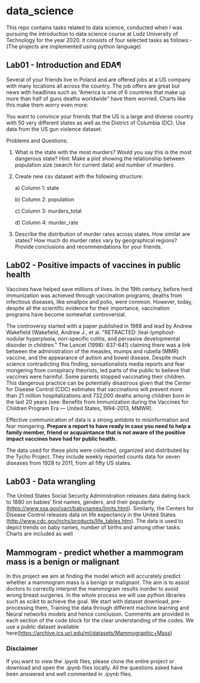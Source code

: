 # data_science
This repo contains tasks related to data science, conducted when I was pursuing the introduction to data science course at Lodz University of Technology for the year 2020. It consists of four selected tasks as follows:- (The projects are implemented using python language)

## Lab01 - Introduction and EDA¶
Several of your friends live in Poland and are offered jobs at a US company with many locations all across the country. The job offers are great but news with headlines such as “America is one of 6 countries that make up more than half of guns deaths worldwide” have them worried. Charts like this make them worry even more:

You want to convince your friends that the US is a large and diverse country with 50 very different states as well as the District of Columbia (DC). Use data from the US gun violence dataset.

Problems and Questions:

1) What is the state with the most murders? Would you say this is the most dangerous state? Hint: Make a plot showing the relationship between population size (search for current data) and number of murders.

2) Create new csv dataset with the following structure:

    a) Column 1: state

    b) Column 2: population

    c) Column 3: murders_total

    d) Column 4: murder_rate

3) Describe the distribution of murder rates across states. How similar are states? How much do murder rates vary by geographical regions? Provide conclusions and recommendations for your friends.

## Lab02 - Positive impacts of vaccines in public health
Vaccines have helped save millions of lives. In the 19th century, before herd immunization was achieved through vaccination programs, deaths from infectious diseases, like smallpox and polio, were common. However, today, despite all the scientific evidence for their importance, vaccination programs have become somewhat controversial.

The controversy started with a paper published in 1988 and lead by Andrew Wakefield (Wakefield, Andrew J., et al. "RETRACTED: Ileal-lymphoid-nodular hyperplasia, non-specific colitis, and pervasive developmental disorder in children." The Lancet (1998): 637-641) claiming there was a link between the administration of the measles, mumps and rubella (MMR) vaccine, and the appearance of autism and bowel disease. Despite much science contradicting this finding, sensationalists media reports and fear mongering from conspiracy theorists, led parts of the public to believe that vaccines were harmful. Some parents stopped vaccinating their children. This dangerous practice can be potentially disastrous given that the Center for Disease Control (CDC) estimates that vaccinations will prevent more than 21 million hospitalizations and 732,000 deaths among children born in the last 20 years (see: Benefits from Immunization during the Vaccines for Children Program Era — United States, 1994-2013, MMWR).

Effective communication of data is a strong antidote to misinformation and fear mongering. **Prepare a report to have ready in case you need to help a family member, friend or acquaintance that is not aware of the positive impact vaccines have had for public health.**

The data used for these plots were collected, organized and distributed by the Tycho Project. They include weekly reported counts data for seven diseases from 1928 to 2011, from all fifty US states.

## Lab03 - Data wrangling
The United States Social Security Administration releases data dating back to 1880 on babies’ first names, genders, and their popularity (https://www.ssa.gov/oact/babynames/limits.html). Similarly, the Centers for Disease Control releases data on life expectancy in the United States (http://www.cdc.gov/nchs/products/life_tables.htm). The data is used to depict trends on baby names, number of births and among other tasks. Charts are included as well

## Mammogram - predict whether a mammogram mass is a benign or malignant
In this project we aim at finding the model which will accurately predict whether a mammogram mass is a benign or malignant. The aim is to assist doctors to correctly interpret the mammogram results inorder to avoid wrong breast surgeries. In the whole process we will use python libraries such as scikit to achieve the goal. We start with dataset download, pre-processing them, Training the data through different machine learning and Neural networks models and hence conclusion. Comments are provided in each section of the code block for the clear understanding of the codes. We use a public dataset available here(https://archive.ics.uci.edu/ml/datasets/Mammographic+Mass)

### Disclaimer
If you want to view the .ipynb files, please clone the entire project or download and open the .ipynb files locally. All the questions asked have been answered and well commented in .ipynb files.
